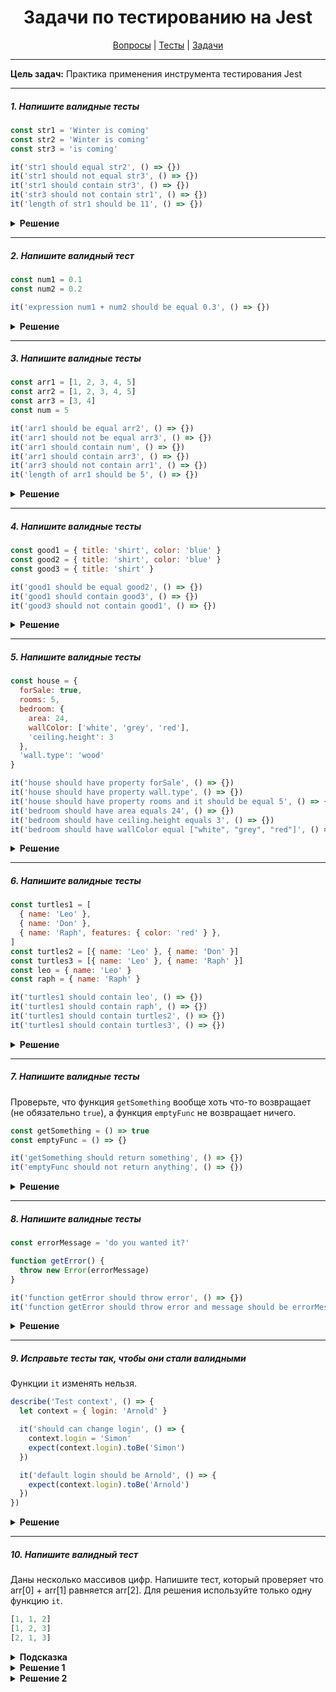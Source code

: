 <div align="center">

# Задачи по тестированию на Jest

[Вопросы](https://github.com/dollaween/javascript-questions)
|
[Тесты](https://github.com/dollaween/javascript-tests)
|
[Задачи](https://github.com/dollaween/javascript-tasks)

</div>

---

**Цель задач:** Практика применения инструмента тестирования Jest

---

##### 1. Напишите валидные тесты

```javascript
const str1 = 'Winter is coming'
const str2 = 'Winter is coming'
const str3 = 'is coming'

it('str1 should equal str2', () => {})
it('str1 should not equal str3', () => {})
it('str1 should contain str3', () => {})
it('str3 should not contain str1', () => {})
it('length of str1 should be 11', () => {})
```

<details><summary><b>Решение</b></summary>
<p>

```javascript
const str1 = 'Winter is coming'
const str2 = 'Winter is coming'
const str3 = 'is coming'

it('str1 should equal str2', () => {
  expect(str1).toBe(str2)
})

it('str1 should not equal str3', () => {
  expect(str1).not.toBe(str3)
})

it('str1 should contain str3', () => {
  expect(str1).toContain(str3)
  expect(str1).toMatch(new RegExp(str3))
  expect(str1).toEqual(expect.stringContaining(str3))
})

it('str3 should not contain str1', () => {
  expect(str3).not.toContain(str1)
  expect(str3).not.toMatch(new RegExp(str1))
  expect(str3).not.toEqual(expect.stringContaining(str1))
})

it('length of str1 should be 11', () => {
  expect(str1).toHaveLength(16)
})
```

</p>
</details>

---

##### 2. Напишите валидный тест

```javascript
const num1 = 0.1
const num2 = 0.2

it('expression num1 + num2 should be equal 0.3', () => {})
```

<details><summary><b>Решение</b></summary>
<p>

Для float-чисел вместо `.toBe` нужно использовать `.toBeCloseTo`.

```javascript
const num1 = 0.1
const num2 = 0.2

it('expression num1 + num2 should be equal 0.3', () => {
  expect(num1 + num2).toBeCloseTo(0.3)
})
```

</p>
</details>

---

##### 3. Напишите валидные тесты

```javascript
const arr1 = [1, 2, 3, 4, 5]
const arr2 = [1, 2, 3, 4, 5]
const arr3 = [3, 4]
const num = 5

it('arr1 should be equal arr2', () => {})
it('arr1 should not be equal arr3', () => {})
it('arr1 should contain num', () => {})
it('arr1 should contain arr3', () => {})
it('arr3 should not contain arr1', () => {})
it('length of arr1 should be 5', () => {})
```

<details><summary><b>Решение</b></summary>
<p>

```javascript
const arr1 = [1, 2, 3, 4, 5]
const arr2 = [1, 2, 3, 4, 5]
const arr3 = [3, 4]
const num = 5

it('arr1 should be equal arr2', () => {
  expect(arr1).toEqual(arr2)
  expect(arr1).toMatchObject(arr2)
})

it('arr1 should not be equal arr3', () => {
  expect(arr1).not.toEqual(arr3)
})

it('arr1 should contain num', () => {
  expect(arr1).toContain(num)
})

it('arr1 should contain arr3', () => {
  expect(arr1).toEqual(expect.arrayContaining(arr3))
})

it('arr3 should not contain arr1', () => {
  expect(arr3).not.toEqual(expect.arrayContaining(arr1))
})

it('length of arr1 should be 5', () => {
  expect(arr1).toHaveLength(5)
})
```

</p>
</details>

---

##### 4. Напишите валидные тесты

```javascript
const good1 = { title: 'shirt', color: 'blue' }
const good2 = { title: 'shirt', color: 'blue' }
const good3 = { title: 'shirt' }

it('good1 should be equal good2', () => {})
it('good1 should contain good3', () => {})
it('good3 should not contain good1', () => {})
```

<details><summary><b>Решение</b></summary>
<p>

```javascript
const good1 = { title: 'shirt', color: 'blue' }
const good2 = { title: 'shirt', color: 'blue' }
const good3 = { title: 'shirt' }

it('good1 should be equal good2', () => {
  expect(good1).toEqual(good2)
})

it('good1 should contain good3', () => {
  expect(good1).toEqual(expect.objectContaining(good3))
  expect(good1).toMatchObject(good2)
})

it('good3 should not contain good1', () => {
  expect(good3).not.toEqual(expect.objectContaining(good1))
})
```

</p>
</details>

---

##### 5. Напишите валидные тесты

```javascript
const house = {
  forSale: true,
  rooms: 5,
  bedroom: {
    area: 24,
    wallColor: ['white', 'grey', 'red'],
    'ceiling.height': 3
  },
  'wall.type': 'wood'
}

it('house should have property forSale', () => {})
it('house should have property wall.type', () => {})
it('house should have property rooms and it should be equal 5', () => {})
it('bedroom should have area equals 24', () => {})
it('bedroom should have ceiling.height equals 3', () => {})
it('bedroom should have wallColor equal ["white", "grey", "red"]', () => {})
```

<details><summary><b>Решение</b></summary>
<p>

```javascript
const house = {
  forSale: true,
  rooms: 5,
  bedroom: {
    area: 24,
    wallColor: ['white', 'grey', 'red'],
    'ceiling.height': 3
  },
  'wall.type': 'wood'
}

it('house should have property forSale', () => {
  expect(house).toHaveProperty('forSale')
})

it('house should have property wall.type', () => {
  expect(house).toHaveProperty(['wall.type'])
})

it('house should have property rooms and it should be equal 5', () => {
  expect(house).toHaveProperty('rooms', 5)
})

it('bedroom should have area equals 24', () => {
  expect(house).toHaveProperty('bedroom.area', 24)
  expect(house).toHaveProperty(['bedroom', 'area'], 24)
})

it('bedroom should have ceiling.height equals 3', () => {
  expect(house).toHaveProperty(['bedroom', 'ceiling.height'], 3)
})

it('bedroom should have wallColor equal ["white", "grey", "red"]', () => {
  expect(house).toHaveProperty('bedroom.wallColor', ['white', 'grey', 'red'])
})
```

</p>
</details>

---

##### 6. Напишите валидные тесты

```javascript
const turtles1 = [
  { name: 'Leo' },
  { name: 'Don' },
  { name: 'Raph', features: { color: 'red' } },
]
const turtles2 = [{ name: 'Leo' }, { name: 'Don' }]
const turtles3 = [{ name: 'Leo' }, { name: 'Raph' }]
const leo = { name: 'Leo' }
const raph = { name: 'Raph' }

it('turtles1 should contain leo', () => {})
it('turtles1 should contain raph', () => {})
it('turtles1 should contain turtles2', () => {})
it('turtles1 should contain turtles3', () => {})
```

<details><summary><b>Решение</b></summary>
<p>

```javascript
const turtles1 = [
  { name: 'Leo' },
  { name: 'Don' },
  { name: 'Raph', features: { color: 'red' } },
]
const turtles2 = [{ name: 'Leo' }, { name: 'Don' }]
const turtles3 = [{ name: 'Leo' }, { name: 'Raph' }]
const leo = { name: 'Leo' }
const raph = { name: 'Raph' }

it('turtles1 should contain leo', () => {
  expect(turtles1).toContainEqual(leo)
})

it('turtles1 should contain raph', () => {
  expect(turtles1).toContainEqual(expect.objectContaining(raph))
})

it('turtles1 should contain turtles2', () => {
  expect(turtles1).toEqual(expect.arrayContaining(turtles2))
})

it('turtles1 should contain turtles3', () => {
  turtles3.forEach((turtle) => {
    expect(turtles1).toContainEqual(expect.objectContaining(turtle))
  })
})
```

</p>
</details>

---

##### 7. Напишите валидные тесты
Проверьте, что функция `getSomething` вообще хоть что-то возвращает (не обязательно `true`), а функция `emptyFunc` не возвращает ничего.

```javascript
const getSomething = () => true
const emptyFunc = () => {}

it('getSomething should return something', () => {})
it('emptyFunc should not return anything', () => {})
```

<details><summary><b>Решение</b></summary>
<p>

```javascript
const getSomething = () => true
const emptyFunc = () => {}

it('getSomething should return something', () => {
  expect(getSomething()).toBeDefined()
})

it('emptyFunc should not return anything', () => {
  expect(emptyFunc()).not.toBeDefined()
})
```

</p>
</details>

---

##### 8. Напишите валидные тесты

```javascript
const errorMessage = 'do you wanted it?'

function getError() {
  throw new Error(errorMessage)
}

it('function getError should throw error', () => {})
it('function getError should throw error and message should be errorMessage', () => {})
```

<details><summary><b>Решение</b></summary>
<p>

```javascript
const errorMessage = 'do you wanted it?'

function getError() {
  throw new Error(errorMessage)
}

it('function getError should throw error', () => {
  expect(() => getError()).toThrow()
})

it('function getError should throw error and message should be errorMessage', () => {
  expect(() => getError()).toThrow(errorMessage)
  expect(() => getError()).toThrow(new RegExp(errorMessage))
  expect(() => getError()).toThrow(new Error(errorMessage))
})
```

</p>
</details>

---

##### 9. Исправьте тесты так, чтобы они стали валидными
Функции `it` изменять нельзя.

```javascript
describe('Test context', () => {
  let context = { login: 'Arnold' }

  it('should can change login', () => {
    context.login = 'Simon'
    expect(context.login).toBe('Simon')
  })

  it('default login should be Arnold', () => {
    expect(context.login).toBe('Arnold')
  })
})
```

<details><summary><b>Решение</b></summary>
<p>

```javascript
describe('Test context', () => {
  let context = { login: 'Arnold' }

  beforeEach(() => {
    context = { login: 'Arnold' }
  })

  it('should can change login', () => {
    context.login = 'Simon'
    expect(context.login).toBe('Simon')
  })

  it('default login should be Arnold', () => {
    expect(context.login).toBe('Arnold')
  })
})
```

</p>
</details>

---

##### 10. Напишите валидный тест
Даны несколько массивов цифр. Напишите тест, который проверяет что arr[0] + arr[1] равняется arr[2]. Для решения используйте только одну функцию `it`.

```javascript
[1, 1, 2]
[1, 2, 3]
[2, 1, 3]
```

<details><summary><b>Подсказка</b></summary>
<p>

Для решения используйте метод `it.each`.

</p>
</details>

<details><summary><b>Решение 1</b></summary>
<p>

```javascript
it.each`
  a    | b    | expected
  ${1} | ${1} | ${2}
  ${1} | ${2} | ${3}
  ${2} | ${1} | ${3}
`('$a + $b should return $expected', ({ a, b, expected }) => {
  expect(a + b).toBe(expected);
});
```

</p>
</details>

<details><summary><b>Решение 2</b></summary>
<p>

```javascript
it.each([
  [1, 1, 2],
  [1, 2, 3],
  [2, 1, 3],
])('$a + $b should return $expected', (a, b, expected) => {
  expect(a + b).toBe(expected);
});
```

</p>
</details>
